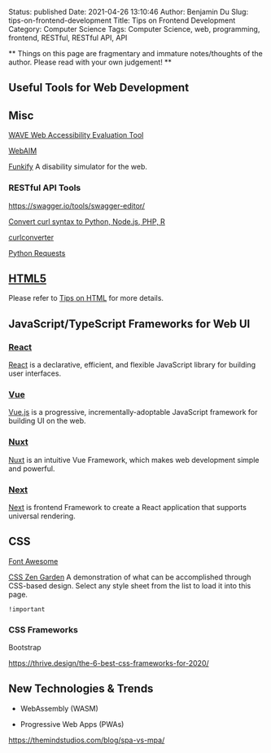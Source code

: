 Status: published
Date: 2021-04-26 13:10:46
Author: Benjamin Du
Slug: tips-on-frontend-development
Title: Tips on Frontend Development
Category: Computer Science
Tags: Computer Science, web, programming, frontend, RESTful, RESTful API, API

**
Things on this page are fragmentary and immature notes/thoughts of the author.
Please read with your own judgement!
**

## Useful Tools for Web Development

## Misc

[WAVE Web Accessibility Evaluation Tool](https://wave.webaim.org/)

[WebAIM](https://webaim.org/)

[Funkify](https://www.funkify.org/?v=f003c44deab6)
A disability simulator for the web.

### RESTful API Tools

https://swagger.io/tools/swagger-editor/

[Convert curl syntax to Python, Node.js, PHP, R](https://curl.trillworks.com/)

[curlconverter](https://github.com/NickCarneiro/curlconverter/)

[Python Requests](http://docs.python-requests.org/en/master/#)

## [HTML5](http://www.legendu.net/misc/blog/tips-on-html)

Please refer to
[Tips on HTML](http://www.legendu.net/misc/blog/tips-on-html)
for more details.

## JavaScript/TypeScript Frameworks for Web UI

### [React](https://github.com/facebook/react)

[React](https://github.com/facebook/react)
is a declarative, efficient, and flexible JavaScript library for building user interfaces.

### [Vue](https://github.com/vuejs/vue)

[Vue.js](https://github.com/vuejs/vue)
is a progressive, incrementally-adoptable JavaScript framework for building UI on the web.

### [Nuxt](https://github.com/nuxt/nuxt.js)
[Nuxt](https://github.com/nuxt/nuxt.js)
is an intuitive Vue Framework,
which makes web development simple and powerful.

### [Next](https://github.com/vercel/next.js/)
[Next](https://github.com/vercel/next.js/)
is frontend Framework to create a React application that supports universal rendering.

## CSS

[Font Awesome](https://fontawesome.com/)


[CSS Zen Garden](http://www.csszengarden.com/)
A demonstration of what can be accomplished through CSS-based design. Select any style sheet from the list to load it into this page.

`!important`

### CSS Frameworks

Bootstrap

https://thrive.design/the-6-best-css-frameworks-for-2020/


## New Technologies & Trends 

- WebAssembly (WASM)

- Progressive Web Apps (PWAs)

https://themindstudios.com/blog/spa-vs-mpa/
